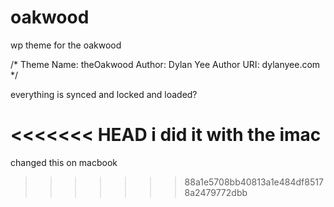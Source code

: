 oakwood
=======

wp theme for the oakwood

/*
Theme Name: theOakwood
Author: Dylan Yee
Author URI: dylanyee.com
*/

everything is synced and locked and loaded?

<<<<<<< HEAD
i did it with the imac
=======
changed this on macbook
>>>>>>> 88a1e5708bb40813a1e484df85178a2479772dbb
